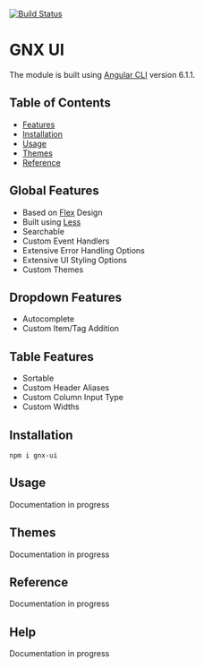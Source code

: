 [![Build Status](https://travis-ci.com/tosh99/GNX-UI.png?branch=master)](https://travis-ci.com/tosh99/GNX-UI)

# GNX UI 
The module is built using [Angular CLI](https://github.com/angular/angular-cli) version 6.1.1.

## Table of Contents
* [Features](##Features)
* [Installation](##Help)
* [Usage](##Help)
* [Themes](##Help)
* [Reference](##Help)

## Global Features
* Based on [Flex](https://www.w3schools.com/css/css3_flexbox.asp) Design
* Built using [Less](http://lesscss.org/)
* Searchable
* Custom Event Handlers
* Extensive Error Handling Options
* Extensive UI Styling Options
* Custom Themes

## Dropdown Features
* Autocomplete
* Custom Item/Tag Addition
   
## Table Features
* Sortable
* Custom Header Aliases
* Custom Column Input Type
* Custom Widths 

## Installation
`npm i gnx-ui`

## Usage
Documentation in progress

## Themes
Documentation in progress

## Reference
Documentation in progress

## Help
Documentation in progress
